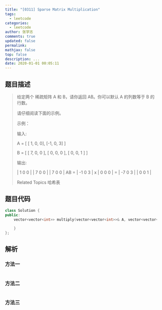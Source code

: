 ```yaml
---
title: "[0311] Sparse Matrix Multiplication"
tags:
  - leetcode
categories:
  - leetcode
author: 张学志
comments: true
updated: false
permalink:
mathjax: false
top: false
description: ...
date: 2020-01-01 00:05:11
---
```


## 题目描述

> 给定两个 稀疏矩阵 A 和 B，请你返回 AB。你可以默认 A 的列数等于 B 的行数。 
> 
> 请仔细阅读下面的示例。 
> 
> 示例： 
> 
> 输入:
> 
> A = [
> [ 1, 0, 0],
> [-1, 0, 3]
> ]
> 
> B = [
> [ 7, 0, 0 ],
> [ 0, 0, 0 ],
> [ 0, 0, 1 ]
> ]
> 
> 输出:
> 
> |  1 0 0 |   | 7 0 0 |   |  7 0 0 |
> AB = | -1 0 3 | x | 0 0 0 | = | -7 0 3 |
> | 0 0 1 |
> 
> Related Topics 哈希表

## 题目代码

```cpp
class Solution {
public:
    vector<vector<int>> multiply(vector<vector<int>>& A, vector<vector<int>>& B) {
        
    }
};
```

## 解析

### 方法一

```cpp

```

### 方法二

```cpp

```

### 方法三

```cpp

```

